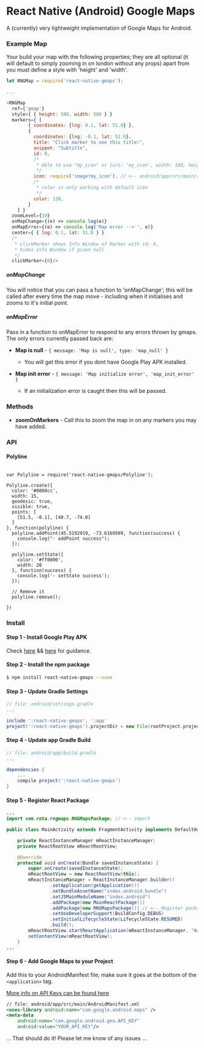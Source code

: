 # React Native (Android) Google Maps

A (currently) very lightweight implementation of Google Maps for Android.

### Example Map

Your build your map with the following properties; they are all optional (it will default to simply zooming in on london without any props) apart from you must define a style with 'height' and 'width'.

``` js
let RNGMap = require('react-native-gmaps');

...

<RNGMap
  ref={'gmap'}
  style={ { height: 500, width: 500 } }
  markers={ [
        { coordinates: {lng: 0.1, lat: 51.0} },
        { 
          coordinates: {lng: -0.1, lat: 51.0}, 
          title: "Click marker to see this title!",
          snippet: "Subtitle",
          id: 0,
          /*
           * Able to use "my_icon" or {uri: 'my_icon', width: 100, height: 100 } here as well
           */
          icon: require('image!my_icon'), // <-- android/app/src/main/res/drawable/my_icon.png
          /*
           * color is only working with default icon
           */
          color: 120,
        }
    ] }
  zoomLevel={10}
  onMapChange={(e) => console.log(e)}
  onMapError={(e) => console.log('Map error --> ', e)}
  center={ { lng: 0.1, lat: 51.0 } } 
  /*
   * clickMarker shows Info Window of Marker with id: 0,
   * hides Info Window if given null
   */
  clickMarker={0}/>
```

##### onMapChange

You will notice that you can pass a function to 'onMapChange'; this will be called after every time the map move - including when it initialises and zooms to it's initial point.

##### onMapError

Pass in a function to onMapError to respond to any errors thrown by gmaps. The only errors currently passed back are:

- **Map is null** - `{ message: 'Map is null', type: 'map_null' }`
  - You will get this error if you dont have Google Play APK installed.

- **Map init error** - `{ message: 'Map initialize error', 'map_init_error' }`
  - If an initialization error is caught then this will be passed.

### Methods

- **zoomOnMarkers** - Call this to zoom the map in on any markers you may have added.

### API

#### Polyline

```

var Polyline = require('react-native-gmaps/Polyline');

Polyline.create({
  color: '#0000cc',
  width: 15,
  geodesic: true,
  visible: true,
  points: [
    [51.5, -0.1], [40.7, -74.0]
  ]
}, function(polyline) {
  polyline.addPoint(45.5192919, -73.6169509, function(success) {
    console.log("- addPoint success");
  });

  polyline.setState({
    color: '#ff0000',
    width: 20
  }, function(success) {
    console.log('- setState success');
  });

  // Remove it
  polyline.remove();

})
```

### Install

#### Step 1 - Install Google Play APK

Check [here](https://developers.google.com/android/guides/setup) && [here](http://stackoverflow.com/questions/20121883/how-to-install-google-play-services-in-a-genymotion-vm-with-no-drag-and-drop-su) for guidance.

#### Step 2 - Install the npm package
```sh
$ npm install react-native-gmaps --save
```

#### Step 3 - Update Gradle Settings

```gradle
// file: android/settings.gradle
...

include ':react-native-gmaps', ':app'
project(':react-native-gmaps').projectDir = new File(rootProject.projectDir, '../node_modules/react-native-gmaps/android/app')
```

#### Step 4 - Update app Gradle Build

```gradle
// file: android/app/build.gradle
...

dependencies {
    ...
    compile project(':react-native-gmaps')
}
```

#### Step 5 - Register React Package

```java
...
import com.rota.rngmaps.RNGMapsPackage; // <-- import

public class MainActivity extends FragmentActivity implements DefaultHardwareBackBtnHandler {

    private ReactInstanceManager mReactInstanceManager;
    private ReactRootView mReactRootView;

    @Override
    protected void onCreate(Bundle savedInstanceState) {
        super.onCreate(savedInstanceState);
        mReactRootView = new ReactRootView(this);
        mReactInstanceManager = ReactInstanceManager.builder()
                .setApplication(getApplication())
                .setBundleAssetName("index.android.bundle")
                .setJSMainModuleName("index.android")
                .addPackage(new MainReactPackage())
                .addPackage(new RNGMapsPackage()) // <-- Register package here
                .setUseDeveloperSupport(BuildConfig.DEBUG)
                .setInitialLifecycleState(LifecycleState.RESUMED)
                .build();
        mReactRootView.startReactApplication(mReactInstanceManager, "AwesomeProject", null);
        setContentView(mReactRootView);
    }
...

```

#### Step 6 - Add Google Maps to your Project

Add this to your AndroidManifest file; make sure it goes at the bottom of the `<application>` tag.

[More info on API Keys can be found here](https://developers.google.com/maps/documentation/android-api/signup?hl=en)

``` xml
// file: android/app/src/main/AndroidManifest.xml
<uses-library android:name="com.google.android.maps" />
<meta-data
    android:name="com.google.android.geo.API_KEY"
    android:value="YOUR_API_KEY"/>
```

... That should do it! Please let me know of any issues ...
